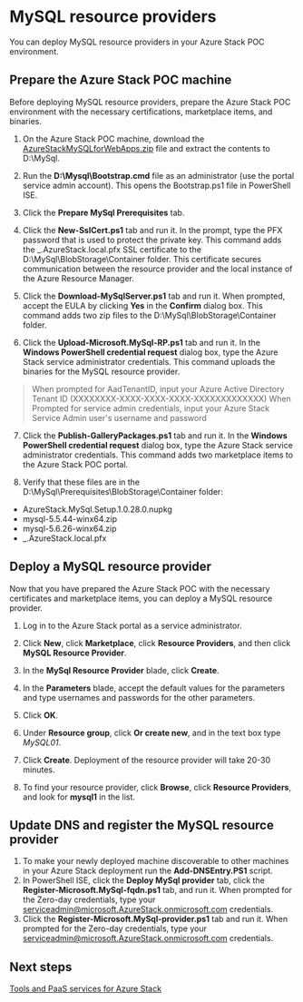 <properties
	pageTitle="Prepare the physical machine"
	description="Prepare the physical machine"
	services="azure-stack"
	documentationCenter=""
	authors="ErikjeMS"
	manager="v-kiwhit"
	editor=""/>

<tags
	ms.service="multiple"
	ms.workload="na"
	ms.tgt_pltfrm="na"
	ms.devlang="na"
	ms.topic="article"
	ms.date="01/04/2016"
	ms.author="v-anpasi"/>

# MySQL resource providers

You can deploy MySQL resource providers in your Azure Stack POC environment.

## Prepare the Azure Stack POC machine

Before deploying MySQL resource providers, prepare the Azure Stack POC environment with the necessary certifications, marketplace items, and binaries.

1.	On the Azure Stack POC machine, download the [AzureStackMySQLforWebApps.zip](http:\\tbd) file and extract the contents to D:\MySql.

2.	Run the **D:\Mysql\Bootstrap.cmd** file as an administrator (use the portal service admin account). This opens the Bootstrap.ps1 file in PowerShell ISE.

3.	Click the **Prepare MySql Prerequisites** tab.

4.	Click the **New-SslCert.ps1** tab and run it. In the prompt, type the PFX password that is used to protect the private key. This command adds the \_.AzureStack.local.pfx SSL certificate to the D:\MySql\BlobStorage\Container folder. This certificate secures communication between the resource provider and the local instance of the Azure Resource Manager.

5.	Click the **Download-MySqlServer.ps1** tab and run it. When prompted, accept the EULA by clicking **Yes** in the **Confirm** dialog box. This command adds two zip files to the D:\MySql\BlobStorage\Container folder.

6.	Click the **Upload-Microsoft.MySql-RP.ps1** tab and run it. In the **Windows PowerShell credential request** dialog box, type the Azure Stack service administrator credentials. This command uploads the binaries for the MySQL resource provider.
> When prompted for AadTenantID, input your Azure Active Directory Tenant ID (XXXXXXXX-XXXX-XXXX-XXXX-XXXXXXXXXXXXX)
> When Prompted for service admin credentials, input your Azure Stack Service Admin user's username and password

7.	Click the **Publish-GalleryPackages.ps1** tab and run it. In the **Windows PowerShell credential request** dialog box, type the Azure Stack service administrator credentials. This command adds two marketplace items to the Azure Stack POC portal.

8.	Verify that these files are in the D:\MySql\Prerequisites\BlobStorage\Container folder:
  - AzureStack.MySql.Setup.1.0.28.0.nupkg
  - mysql-5.5.44-winx64.zip
  - mysql-5.6.26-winx64.zip
  - \_.AzureStack.local.pfx

## Deploy a MySQL resource provider

Now that you have prepared the Azure Stack POC with the necessary certificates and marketplace items, you can deploy a MySQL resource provider.

1.	Log in to the Azure Stack portal as a service administrator.

2.	Click **New**, click **Marketplace**, click **Resource Providers**, and then click **MySQL Resource Provider**.
3.	In the **MySql Resource Provider** blade, click **Create**.
4.	In the **Parameters** blade, accept the default values for the parameters and type usernames and passwords for the other parameters.
5.	Click **OK**.
6.	Under **Resource group**, click **Or create new**, and in the text box type *MySQL01*.
7.	Click **Create**. Deployment of the resource provider will take 20-30 minutes.
8.	To find your resource provider, click **Browse**, click **Resource Providers**, and look for **mysql1** in the list.

## Update DNS and register the MySQL resource provider

1.	To make your newly deployed machine discoverable to other machines in your Azure Stack deployment run the **Add-DNSEntry.PS1** script.
2.	In PowerShell ISE, click the **Deploy MySql provider** tab, click the **Register-Microsoft.MySql-fqdn.ps1** tab, and run it. When prompted for the Zero-day credentials, type your serviceadmin@microsoft.AzureStack.onmicrosoft.com credentials.
3.	Click the **Register-Microsoft.MySql-provider.ps1** tab and run it. When prompted for the Zero-day credentials, type your serviceadmin@microsoft.AzureStack.onmicrosoft.com credentials.

## Next steps

[Tools and PaaS services for Azure Stack](azure-stack-tools-paas-services.md)
